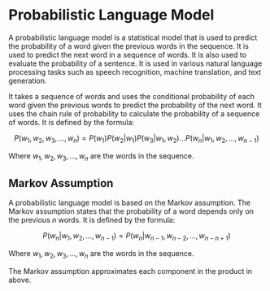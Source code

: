 # Probabilistic Language Model

A probabilistic language model is a statistical model that is used to predict the probability of a word given the previous words in the sequence. It is used to predict the next word in a sequence of words. It is also used to evaluate the probability of a sentence. It is used in various natural language processing tasks such as speech recognition, machine translation, and text generation.

It takes a sequence of words and uses the conditional probability of each word given the previous words to predict the probability of the next word. It uses the chain rule of probability to calculate the probability of a sequence of words. It is defined by the formula:

$$
P(w_1, w_2, w_3, ..., w_n) = P(w_1)P(w_2|w_1)P(w_3|w_1, w_2)...P(w_n|w_1, w_2, ..., w_{n-1})
$$

Where $w_1, w_2, w_3, ..., w_n$ are the words in the sequence.

## Markov Assumption

A probabilistic language model is based on the Markov assumption. The Markov assumption states that the probability of a word depends only on the previous $n$ words. It is defined by the formula:

$$
P(w_n|w_1, w_2, ..., w_{n-1}) = P(w_n|w_{n-1}, w_{n-2}, ..., w_{n-n+1})
$$

Where $w_1, w_2, w_3, ..., w_n$ are the words in the sequence.

The Markov assumption approximates each component in the product in above.
